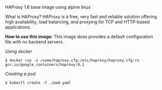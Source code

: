 
HAProxy 1.6 base image using alpine linux

What is HAProxy?
HAProxy is a free, very fast and reliable solution offering high availability, load balancing, and proxying for TCP and HTTP-based applications.

**How to use this image:**
This image does provides a default configuration file with no backend servers.

*Using docker*
```
$ docker run -v /some/haproxy.cfg:/etc/haproxy/haproxy.cfg:ro gcr.io/google_containers/haproxy:0.1
```

*Creating a pod*
```
$ kubectl create -f ./pod.yaml
```
